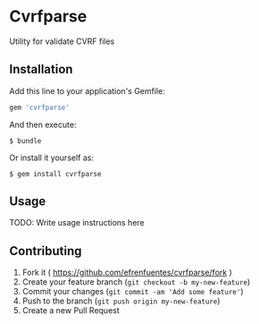 # Cvrfparse

Utility for validate CVRF files 

## Installation

Add this line to your application's Gemfile:

```ruby
gem 'cvrfparse'
```

And then execute:

    $ bundle

Or install it yourself as:

    $ gem install cvrfparse

## Usage

TODO: Write usage instructions here

## Contributing

1. Fork it ( https://github.com/efrenfuentes/cvrfparse/fork )
2. Create your feature branch (`git checkout -b my-new-feature`)
3. Commit your changes (`git commit -am 'Add some feature'`)
4. Push to the branch (`git push origin my-new-feature`)
5. Create a new Pull Request
